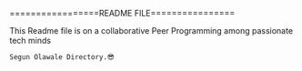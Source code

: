 =================README FILE================

   This Readme file is on a collaborative 
	Peer Programming among
	passionate tech minds 

	Segun Olawale Directory.😎
